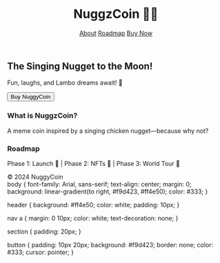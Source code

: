 <!DOCTYPE html>
<html lang="en">
<head>
    <meta charset="UTF-8">
    <meta name="viewport" content="width=device-width, initial-scale=1.0">
    <title>NuggyCoin</title>
    <link rel="stylesheet" href="styles.css">
</head>
<body>
    <header>
        <h1>NuggzCoin 🎤🐔</h1>
        <nav>
            <a href="#about">About</a>
            <a href="#roadmap">Roadmap</a>
            <a href="#buy">Buy Now</a>
        </nav>
    </header>
    <main>
        <section id="hero">
            <h2>The Singing Nugget to the Moon!</h2>
            <p>Fun, laughs, and Lambo dreams await! 🚀</p>
            <button>Buy NuggyCoin</button>
        </section>
        <section id="about">
            <h3>What is NuggzCoin?</h3>
            <p>A meme coin inspired by a singing chicken nugget—because why not?</p>
        </section>
        <section id="roadmap">
            <h3>Roadmap</h3>
            <p>Phase 1: Launch 🐔 | Phase 2: NFTs 💎 | Phase 3: World Tour 🎤</p>
        </section>
    </main>
    <footer>© 2024 NuggyCoin</footer>
</body>
</html>
body {
    font-family: Arial, sans-serif;
    text-align: center;
    margin: 0;
    background: linear-gradient(to right, #f9d423, #ff4e50);
    color: #333;
}

header {
    background: #ff4e50;
    color: white;
    padding: 10px;
}

nav a {
    margin: 0 10px;
    color: white;
    text-decoration: none;
}

section {
    padding: 20px;
}

button {
    padding: 10px 20px;
    background: #f9d423;
    border: none;
    color: #333;
    cursor: pointer;
}

         
       
   
